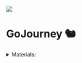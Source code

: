 ![](https://www.geekbits.io/content/images/2022/08/gopher.png)
# GoJourney 🐿️

<details>
  <summary> Materials:</summary>

  - [Go by example](https://gobyexample.com/)
  - [Go 4noobs](https://github.com/caioreix/go4noobs)
  - [Aprenda Go com testes](https://larien.gitbook.io/aprenda-go-com-testes/)
  - [Learn Go programming by building 11 projects - FreeCodeCamp](https://www.youtube.com/watch?v=jFfo23yIWac)
  - [Go programming - FreeCodeCamp](https://www.youtube.com/watch?v=un6ZyFkqFKo)
  - [GO101](https://www.youtube.com/watch?v=bOlnyWOjVIo&list=PLHPgIIn9ls6-1l7h8RUClMKPHi4NoKeQF)

</details>
